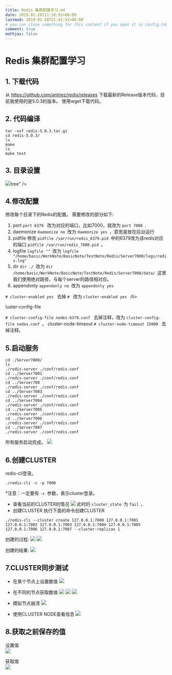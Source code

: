 ```yaml
---
title: Redis 集群配置学习.md
date: 2019-01-20T21:38:52+08:00
lastmod: 2019-01-28T21:41:52+08:00
# you can close something for this content if you open it in config.toml.
comment: true
mathjax: false
---
```


# Redis 集群配置学习    

## 1. 下载代码    

从 https://github.com/antirez/redis/releases 下载最新的Release版本代码，目前我使用的是5.0.3的版本。
使用wget下载代码。

## 2. 代码编译    

```console
tar -xvf redis-5.0.3.tar.gz 
cd redis-5.0.3/
ls
make
ls
make test
 ```


## 3. 目录设置    

 ![](https://www.dennisthink.com/image/2019/01/redis_cluster_tree.png)tree" />

## 4.修改配置    

修改每个目录下的Redis的配置。
需要修改的部分如下:
1. port
 ```port 6379 ``` 改为对应的端口，比如7000，就改为  ```port 7000 ```.
2. daemonize
 ```daemonize no ```改为 ```daemonize yes ```，意思是放在后台运行
3. pidfile
修改 ```pidfile /var/run/redis_6379.pid ```中的6379改为该redis对应的端口 ```pidfile /var/run/redis_7000.pid ```。
4. logfile
 ```logfile "" ```改为 ```logfile "/home/basic/WorkNote/BasicNote/TestNote/Redis/Server7000/logs/redis.log" ```
5. dir
 ```dir ./ ```改为 ```dir /home/basic/WorkNote/BasicNote/TestNote/Redis/Server7000/data/ ```这里我们使用绝对路径，与每个server的路径相对应。
6. appendonly
 ```appendonly no ```改为 ```appendonly yes ```

 ```# cluster-enabled yes ``` 去掉 ```# ``` 改为 ```cluster-enabled yes ``` /li>
 
 luster-config-file
 
 ```# cluster-config-file nodes-6379.conf ``` 去掉注释，改为 ```cluster-config-file nodes.conf ```。 
 cluster-node-timeout 
 ```# cluster-node-timeout 15000 ``` 去掉注释。 


## 5.启动服务    

```console
cd ./Server7000/
ls
./redis-server ./conf/redis.conf 
cd ../Server7001
./redis-server ./conf/redis.conf 
cd ../Server700
./redis-server ./conf/redis.conf 
cd ../Server7003
./redis-server ./conf/redis.conf 
cd ../Server7004
./redis-server ./conf/redis.conf 
cd ../Server7005
./redis-server ./conf/redis.conf 
cd ../Server7006
./redis-server ./conf/redis.conf 
cd ../Server7007
./redis-server ./conf/redis.conf
```

所有服务启动完成。
![](https://www.dennisthink.com/image/2019/01/all_service_start.png)



## 6.创建CLUSTER    

redis-cli登录。

```console
./redis-cli -c -p 7000 
```

 *注意：一定要有 ```-c ```参数，表示cluster登录。

* 查看当前的CLUSTER的情况
 ![](https://www.dennisthink.com/image/2019/01/cluster_start_1.png)
此时的 ```cluster_state ```为 ```fail ```。 
* 创建CLUSTER
执行下面的命令创建CLUSTER

```console
./redis-cli --cluster create 127.0.0.1:7000 127.0.0.1:7001 127.0.0.1:7002 127.0.0.1:7003 127.0.0.1:7004 127.0.0.1:7005 127.0.0.1:7006 127.0.0.1:7007 --cluster-replicas 1
 ```


创建的过程:
![](https://www.dennisthink.com/image/2019/01/create_cluster_first_output.png)
![](https://www.dennisthink.com/image/2019/01/create_cluster_second_output.png)

创建的结果:
 ![](https://www.dennisthink.com/image/2019/01/redis_cluster_create_finished.png)

## 7.CLUSTER同步测试    


* 在某个节点上设置数值
 ![](https://www.dennisthink.com/image/2019/01/cluster_set_data.png)
* 在不同的节点获取数值
 ![](https://www.dennisthink.com/image/2019/01/get_1_from_7004.png)
 ![](https://www.dennisthink.com/image/2019/01/get_1_from_7005.png)
 ![](https://www.dennisthink.com/image/2019/01/get_1_from_7007.png) 

* 模拟节点崩溃
![](https://www.dennisthink.com/image/2019/01/7000_master_crash.png) 
 

 * 使用CLUSTER NODE查看信息
 ![](https://www.dennisthink.com/image/2019/01/7000_master_crash_node.png)

## 8.获取之前保存的值    

设置值                   
![](https://www.dennisthink.com/image/2019/01/set_3_to_7000_node.png)

获取值                      
 ![](https://www.dennisthink.com/image/2019/01/get_3_from_7007.png)